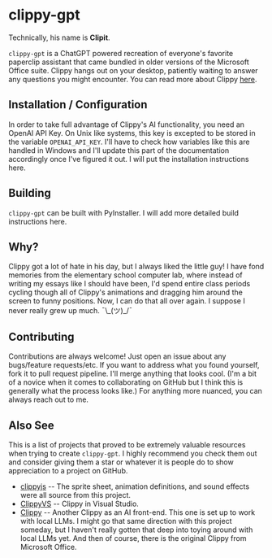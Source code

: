 # clippy-gpt
Technically, his name is **Clipit**.

`clippy-gpt` is a ChatGPT powered recreation of everyone's favorite paperclip assistant that came bundled in older versions of the Microsoft Office suite. Clippy hangs out on your desktop, patiently waiting to answer any questions you might encounter. You can read more about Clippy [here](https://en.wikipedia.org/wiki/Office_Assistant).

## Installation / Configuration
In order to take full advantage of Clippy's AI functionality, you need an OpenAI API Key. On Unix like systems, this key is excepted to be stored in the variable `OPENAI_API_KEY`. I'll have to check how variables like this are handled in Windows and I'll update this part of the documentation accordingly once I've figured it out.
I will put the installation instructions here.

## Building
`clippy-gpt` can be built with PyInstaller. I will add more detailed build instructions here.

## Why?
Clippy got a lot of hate in his day, but I always liked the little guy! I have fond memories from the elementary school computer lab, where instead of writing my essays like I should have been, I'd spend entire class periods cycling though all of Clippy's animations and dragging him around the screen to funny positions. Now, I can do that all over again. I suppose I never really grew up much. ¯\\\_(ツ)\_/¯

## Contributing
Contributions are always welcome! Just open an issue about any bugs/feature requests/etc. If you want to address what you found yourself, fork it to pull request pipeline. I'll merge anything that looks cool. (I'm a bit of a novice when it comes to collaborating on GitHub but I think this is generally what the process looks like.) For anything more nuanced, you can always reach out to me.

## Also See
This is a list of projects that proved to be extremely valuable resources when trying to create `clippy-gpt`. I highly recommend you check them out and consider giving them a star or whatever it is people do to show appreciation to a project on GitHub.
- [clippyjs](https://github.com/pi0/clippyjs) -- The sprite sheet, animation definitions, and sound effects were all source from this project.
- [ClippyVS](https://github.com/tanathos/ClippyVS) -- Clippy in Visual Studio.
- [Clippy](https://github.com/felixrieseberg/clippy) -- Another Clippy as an AI front-end. This one is set up to work with local LLMs. I might go that same direction with this project someday, but I haven't really gotten that deep into toying around with local LLMs yet.
And then of course, there is the original Clippy from Microsoft Office.
